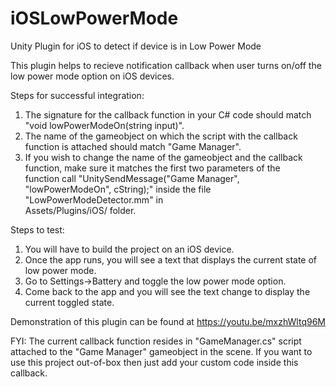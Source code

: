 # iOSLowPowerMode
Unity Plugin for iOS to detect if device is in Low Power Mode

This plugin helps to recieve notification callback when user turns on/off the low power mode option on iOS devices.<br/>

Steps for successful integration:<br/>
1. The signature for the callback function in your C# code should match "void lowPowerModeOn(string input)".<br/>
2. The name of the gameobject on which the script with the callback function is attached should match "Game Manager".<br/>
3. If you wish to change the name of the gameobject and the callback function, make sure it matches the first two parameters of the<br/> function call "UnitySendMessage("Game Manager", "lowPowerModeOn", cString);" inside the file "LowPowerModeDetector.mm" in<br/> Assets/Plugins/iOS/ folder.<br/>

Steps to test:<br/>
1. You will have to build the project on an iOS device.<br/>
2. Once the app runs, you will see a text that displays the current state of low power mode.<br/>
3. Go to Settings->Battery and toggle the low power mode option.<br/>
4. Come back to the app and you will see the text change to display the current toggled state.<br/>

Demonstration of this plugin can be found at https://youtu.be/mxzhWltq96M

FYI: The current callback function resides in "GameManager.cs" script attached to the "Game Manager" gameobject in the scene. If you want to use this project out-of-box then just add your custom code inside this callback.
